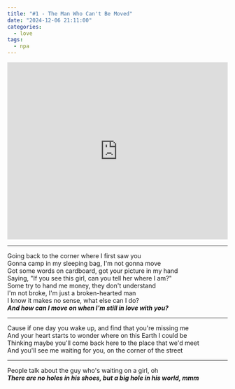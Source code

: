 ```yaml
---
title: "#1 - The Man Who Can't Be Moved"
date: "2024-12-06 21:11:00"
categories:
  - love
tags:
  - npa
---
```


<iframe style="overflow:hidden; width:100%; height:405px" src="https://www.youtube.com/embed/gS9o1FAszdk?si=-Ah1E0ZXKwMzGDKM" frameborder="0" allow="accelerometer; autoplay; clipboard-write; encrypted-media; gyroscope; picture-in-picture" allowfullscreen></iframe>

---

Going back to the corner where I first saw you \
Gonna camp in my sleeping bag, I'm not gonna move \
Got some words on cardboard, got your picture in my hand \
Saying, "If you see this girl, can you tell her where I am?" \
Some try to hand me money, they don't understand \
I'm not broke, I'm just a broken-hearted man \
I know it makes no sense, what else can I do? \
**_And how can I move on when I'm still in love with you?_**

---

Cause if one day you wake up, and find that you're missing me \
And your heart starts to wonder where on this Earth I could be \
Thinking maybe you'll come back here to the place that we'd meet \
And you'll see me waiting for you, on the corner of the street

---

People talk about the guy who's waiting on a girl, oh \
_**There are no holes in his shoes, but a big hole in his world, mmm**_
